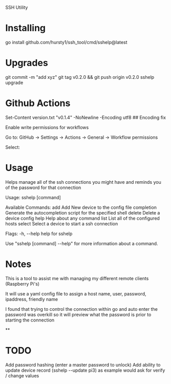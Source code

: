SSH Utility

# Installing

go install github.com/hursty1/ssh_tool/cmd/sshelp@latest

# Upgrades

git commit -m "add xyz"
git tag v0.2.0 && git push origin v0.2.0
sshelp upgrade

# Github Actions

Set-Content version.txt "v0.1.4" -NoNewline -Encoding utf8 ## Encoding fix

Enable write permissions for workflows

Go to:
GitHub → Settings → Actions → General → Workflow permissions

Select:

# Usage

Helps manage all of the ssh connections you might have and reminds you of the password for that connection

Usage:
  sshelp [command]

Available Commands:
  add         Add New device to the config file
  completion  Generate the autocompletion script for the specified shell
  delete      Delete a device config
  help        Help about any command
  list        List all of the configured hosts
  select      Select a device to start a ssh connection

Flags:
  -h, --help   help for sshelp

Use "sshelp [command] --help" for more information about a command.




# Notes

This is a tool to assist me with managing my different remote clients (Raspberry Pi's)

It will use a yaml config file to assign a host name, user, password, ipaddress, friendly name

I found that trying to control the connection within go and auto enter the password was overkill so it will preview what the password is prior 
to starting the connection

**
# TODO

Add password hashing (enter a master password to unlock)
Add ability to update device record (sshelp --update pi3) as example would ask for verify / change values